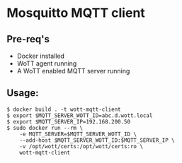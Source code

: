 # Mosquitto MQTT client

## Pre-req's

* Docker installed
* WoTT agent running
* A WoTT enabled MQTT server running

## Usage:

```
$ docker build . -t wott-mqtt-client
$ export $MQTT_SERVER_WOTT_ID=abc.d.wott.local
$ export $MQTT_SERVER_IP=192.168.200.50
$ sudo docker run --rm \
    -e MQTT_SERVER=$MQTT_SERVER_WOTT_ID \
    --add-host $MQTT_SERVER_WOTT_ID:$MQTT_SERVER_IP \
    -v /opt/wott/certs:/opt/wott/certs:ro \
    wott-mqtt-client
```
